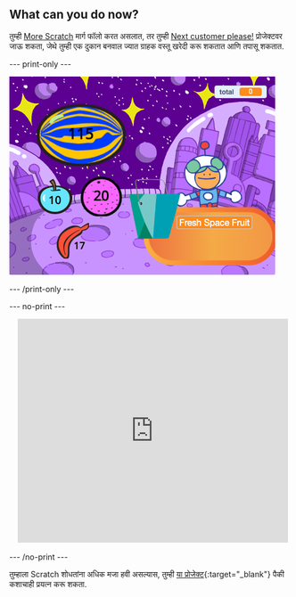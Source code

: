 ## What can you do now?


तुम्ही [More Scratch](https://projects.raspberrypi.org/en/raspberrypi/more-scratch) मार्ग फॉलो करत असलात, तर तुम्ही [Next customer please!](https://projects.raspberrypi.org/en/projects/next-customer-please) प्रोजेक्टवर जाऊ शकता, जेथे तुम्ही एक दुकान बनवाल ज्यात ग्राहक वस्तू खरेदी करू शकतात आणि तपासू शकतात.

--- print-only ---

![पुढील ग्राहक](images/next-customer-please.png)

--- /print-only ---

--- no-print ---

<div class="scratch-preview" style="margin-left: 15px;">
  <iframe allowtransparency="true" width="485" height="402" src="https://scratch.mit.edu/projects/embed/528696418/?autostart=false" frameborder="0"></iframe>
</div>

--- /no-print ---

तुम्हाला Scratch शोधतांना अधिक मजा हवी असल्यास, तुम्ही [या प्रोजेक्ट](https://projects.raspberrypi.org/en/projects?software%5B%5D=scratch&curriculum%5B%5D=%201){:target="_blank"} पैकी कशाचाही प्रयत्न करू शकता.
